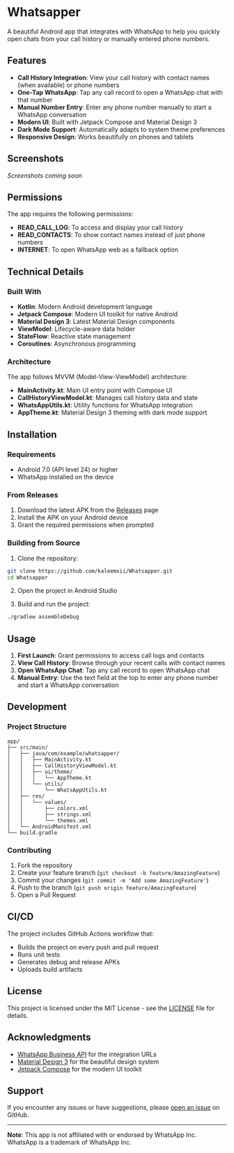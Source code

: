 # Whatsapper

A beautiful Android app that integrates with WhatsApp to help you quickly open chats from your call history or manually entered phone numbers.

## Features

- **Call History Integration**: View your call history with contact names (when available) or phone numbers
- **One-Tap WhatsApp**: Tap any call record to open a WhatsApp chat with that number
- **Manual Number Entry**: Enter any phone number manually to start a WhatsApp conversation
- **Modern UI**: Built with Jetpack Compose and Material Design 3
- **Dark Mode Support**: Automatically adapts to system theme preferences
- **Responsive Design**: Works beautifully on phones and tablets

## Screenshots

*Screenshots coming soon*

## Permissions

The app requires the following permissions:

- **READ_CALL_LOG**: To access and display your call history
- **READ_CONTACTS**: To show contact names instead of just phone numbers
- **INTERNET**: To open WhatsApp web as a fallback option

## Technical Details

### Built With

- **Kotlin**: Modern Android development language
- **Jetpack Compose**: Modern UI toolkit for native Android
- **Material Design 3**: Latest Material Design components
- **ViewModel**: Lifecycle-aware data holder
- **StateFlow**: Reactive state management
- **Coroutines**: Asynchronous programming

### Architecture

The app follows MVVM (Model-View-ViewModel) architecture:

- **MainActivity.kt**: Main UI entry point with Compose UI
- **CallHistoryViewModel.kt**: Manages call history data and state
- **WhatsAppUtils.kt**: Utility functions for WhatsApp integration
- **AppTheme.kt**: Material Design 3 theming with dark mode support

## Installation

### Requirements

- Android 7.0 (API level 24) or higher
- WhatsApp installed on the device

### From Releases

1. Download the latest APK from the [Releases](../../releases) page
2. Install the APK on your Android device
3. Grant the required permissions when prompted

### Building from Source

1. Clone the repository:
```bash
git clone https://github.com/kaleemxii/Whatsapper.git
cd Whatsapper
```

2. Open the project in Android Studio

3. Build and run the project:
```bash
./gradlew assembleDebug
```

## Usage

1. **First Launch**: Grant permissions to access call logs and contacts
2. **View Call History**: Browse through your recent calls with contact names
3. **Open WhatsApp Chat**: Tap any call record to open WhatsApp chat
4. **Manual Entry**: Use the text field at the top to enter any phone number and start a WhatsApp conversation

## Development

### Project Structure

```
app/
├── src/main/
│   ├── java/com/example/whatsapper/
│   │   ├── MainActivity.kt
│   │   ├── CallHistoryViewModel.kt
│   │   ├── ui/theme/
│   │   │   └── AppTheme.kt
│   │   └── utils/
│   │       └── WhatsAppUtils.kt
│   ├── res/
│   │   └── values/
│   │       ├── colors.xml
│   │       ├── strings.xml
│   │       └── themes.xml
│   └── AndroidManifest.xml
└── build.gradle
```

### Contributing

1. Fork the repository
2. Create your feature branch (`git checkout -b feature/AmazingFeature`)
3. Commit your changes (`git commit -m 'Add some AmazingFeature'`)
4. Push to the branch (`git push origin feature/AmazingFeature`)
5. Open a Pull Request

## CI/CD

The project includes GitHub Actions workflow that:
- Builds the project on every push and pull request
- Runs unit tests
- Generates debug and release APKs
- Uploads build artifacts

## License

This project is licensed under the MIT License - see the [LICENSE](LICENSE) file for details.

## Acknowledgments

- [WhatsApp Business API](https://developers.facebook.com/docs/whatsapp) for the integration URLs
- [Material Design 3](https://m3.material.io/) for the beautiful design system
- [Jetpack Compose](https://developer.android.com/jetpack/compose) for the modern UI toolkit

## Support

If you encounter any issues or have suggestions, please [open an issue](../../issues) on GitHub.

---

**Note**: This app is not affiliated with or endorsed by WhatsApp Inc. WhatsApp is a trademark of WhatsApp Inc.